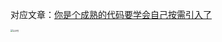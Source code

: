 对应文章：[你是个成熟的代码要学会自己按需引入了](https://github.com/Kuari/Blog/issues/56)



<img src="../../assets/wx_qr.png" alt="公众号" style="zoom:23%;" />
